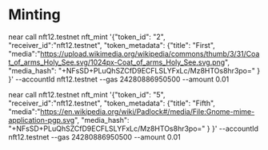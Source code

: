 # Minting

near call nft12.testnet nft_mint '{"token_id": "2", "receiver_id":"nft12.testnet", "token_metadata": {"title": "First", "media":"https://upload.wikimedia.org/wikipedia/commons/thumb/3/31/Coat_of_arms_Holy_See.svg/1024px-Coat_of_arms_Holy_See.svg.png", "media_hash": "+NFsSD+PLuQhSZCfD9ECFLSLYFxLc/Mz8HTOs8hr3po=" } }' --accountId nft12.testnet --gas 24280886950500 --amount 0.01

near call nft12.testnet nft_mint '{"token_id": "5", "receiver_id":"nft12.testnet", "token_metadata": {"title": "Fifth", "media":"https://en.wikipedia.org/wiki/Padlock#/media/File:Gnome-mime-application-pgp.svg", "media_hash": "+NFsSD+PLuQhSZCfD9ECFLSLYFxLc/Mz8HTOs8hr3po=" } }' --accountId nft12.testnet --gas 24280886950500 --amount 0.01


